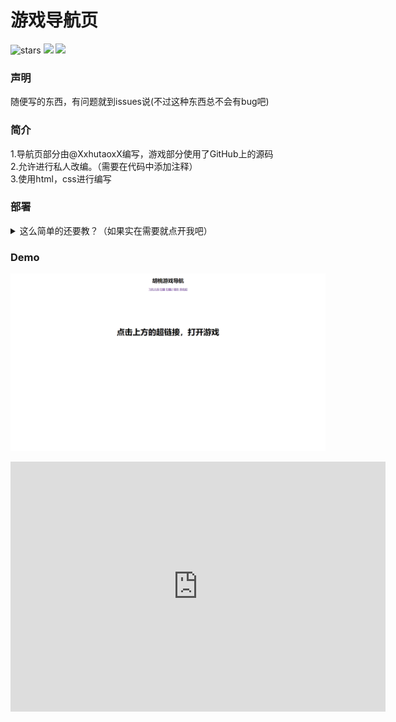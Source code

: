 # 游戏导航页
![stars](https://img.shields.io/github/stars/XxhutaoxX/navigation-page.svg)
![](https://img.shields.io/badge/Author-胡桃-pink.svg)
![](https://star-history.com/embed?secret=#XxhutaoxX/navigation-page&Date)
### 声明
随便写的东西，有问题就到issues说(不过这种东西总不会有bug吧)
### 简介
1.导航页部分由@XxhutaoxX编写，游戏部分使用了GitHub上的源码  
2.允许进行私人改编。（需要在代码中添加注释<!--- Written by Hutao --->）  
3.使用html，css进行编写
### 部署
<details>
<summary>这么简单的还要教？（如果实在需要就点开我吧）</summary>
<pre><code>
将源码下载下来然后找到源码文件夹的index.html文件
</code></pre>
</details>

### Demo
![Demo图片](demo.png)  

<iframe style="width:100%;height:auto;min-width:600px;min-height:400px;" src="https://star-history.com/embed?secret=Z2hwX1VpaVZWeFJHUzE2cUt1QVV2dnkzS2xjdjlUQm9aNjE4dFFndg==#XxhutaoxX/navigation-page&Date" frameBorder="0"></iframe>
